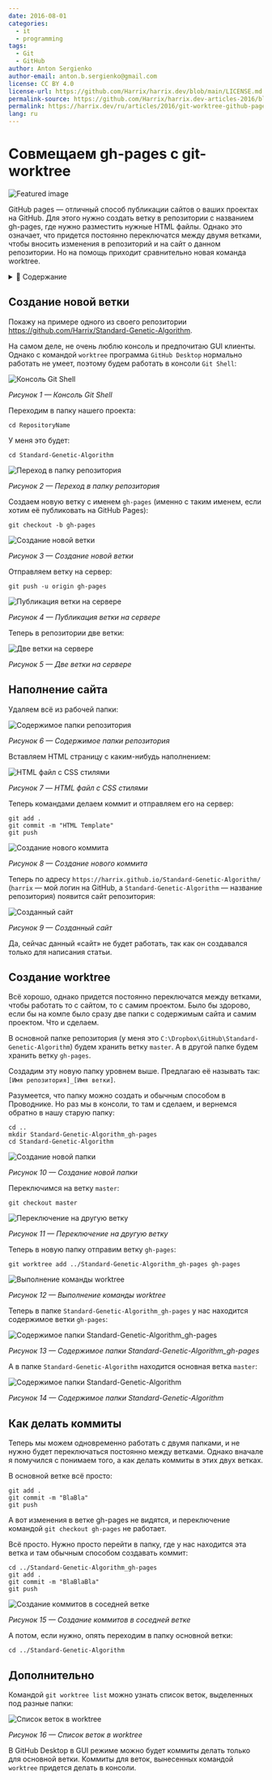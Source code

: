 ```yaml
---
date: 2016-08-01
categories:
  - it
  - programming
tags:
  - Git
  - GitHub
author: Anton Sergienko
author-email: anton.b.sergienko@gmail.com
license: CC BY 4.0
license-url: https://github.com/Harrix/harrix.dev/blob/main/LICENSE.md
permalink-source: https://github.com/Harrix/harrix.dev-articles-2016/blob/main/git-worktree-github-pages/git-worktree-github-pages.md
permalink: https://harrix.dev/ru/articles/2016/git-worktree-github-pages/
lang: ru
---
```


# Совмещаем gh-pages с git-worktree

![Featured image](featured-image.svg)

GitHub pages — отличный способ публикации сайтов о ваших проектах на GitHub. Для этого нужно создать ветку в репозитории с названием gh-pages, где нужно разместить нужные HTML файлы. Однако это означает, что придется постоянно переключатся между двумя ветками, чтобы вносить изменения в репозиторий и на сайт о данном репозитории. Но на помощь приходит сравнительно новая команда worktree.

<details>
<summary>📖 Содержание</summary>

- [Создание новой ветки](#создание-новой-ветки)
- [Наполнение сайта](#наполнение-сайта)
- [Создание worktree](#создание-worktree)
- [Как делать коммиты](#как-делать-коммиты)
- [Дополнительно](#дополнительно)

</details>

## Создание новой ветки

Покажу на примере одного из своего репозитории <https://github.com/Harrix/Standard-Genetic-Algorithm>.

На самом деле, не очень люблю консоль и предпочитаю GUI клиенты. Однако с командой `worktree` программа `GitHub Desktop` нормально работать не умеет, поэтому будем работать в консоли `Git Shell`:

![Консоль Git Shell](img/git-shell.png)

_Рисунок 1 — Консоль Git Shell_

Переходим в папку нашего проекта:

```shell
cd RepositoryName
```

У меня это будет:

```shell
cd Standard-Genetic-Algorithm
```

![Переход в папку репозитория](img/console_01.png)

_Рисунок 2 — Переход в папку репозитория_

Создаем новую ветку с именем `gh-pages` (именно с таким именем, если хотим её публиковать на GitHub Pages):

```shell
git checkout -b gh-pages
```

![Создание новой ветки](img/console_02.png)

_Рисунок 3 — Создание новой ветки_

Отправляем ветку на сервер:

```shell
git push -u origin gh-pages
```

![Публикация ветки на сервере](img/console_03.png)

_Рисунок 4 — Публикация ветки на сервере_

Теперь в репозитории две ветки:

![Две ветки на сервере](img/github.png)

_Рисунок 5 — Две ветки на сервере_

## Наполнение сайта

Удаляем всё из рабочей папки:

![Содержимое папки репозитория](img/folder_01.png)

_Рисунок 6 — Содержимое папки репозитория_

Вставляем HTML страницу с каким-нибудь наполнением:

![HTML файл с CSS стилями](img/folder_02.png)

_Рисунок 7 — HTML файл с CSS стилями_

Теперь командами делаем коммит и отправляем его на сервер:

```shell
git add .
git commit -m "HTML Template"
git push
```

![Создание нового коммита](img/console_04.png)

_Рисунок 8 — Создание нового коммита_

Теперь по адресу `https://harrix.github.io/Standard-Genetic-Algorithm/` (`harrix` — мой логин на GitHub, а `Standard-Genetic-Algorithm` — название репозитория) появится сайт репозитория:

![Созданный сайт](img/site.png)

_Рисунок 9 — Созданный сайт_

Да, сейчас данный «сайт» не будет работать, так как он создавался только для написания статьи.

## Создание worktree

Всё хорошо, однако придется постоянно переключатся между ветками, чтобы работать то с сайтом, то с самим проектом. Было бы здорово, если бы на компе было сразу две папки с содержимым сайта и самим проектом. Что и сделаем.

В основной папке репозитория (у меня это `C:\Dropbox\GitHub\Standard-Genetic-Algorithm`) будем хранить ветку `master`. А в другой папке будем хранить ветку `gh-pages`.

Создадим эту новую папку уровнем выше. Предлагаю её называть так: `[Имя репозитория]_[Имя ветки]`.

Разумеется, что папку можно создать и обычным способом в Проводнике. Но раз мы в консоли, то там и сделаем, и вернемся обратно в нашу старую папку:

```shell
cd ..
mkdir Standard-Genetic-Algorithm_gh-pages
cd Standard-Genetic-Algorithm
```

![Создание новой папки](img/folder_03.png)

_Рисунок 10 — Создание новой папки_

Переключимся на ветку `master`:

```shell
git checkout master
```

![Переключение на другую ветку](img/console_05.png)

_Рисунок 11 — Переключение на другую ветку_

Теперь в новую папку отправим ветку `gh-pages`:

```shell
git worktree add ../Standard-Genetic-Algorithm_gh-pages gh-pages
```

![Выполнение команды worktree](img/console_06.png)

_Рисунок 12 — Выполнение команды worktree_

Теперь в папке `Standard-Genetic-Algorithm_gh-pages` у нас находится содержимое ветки `gh-pages`:

![Содержимое папки Standard-Genetic-Algorithm_gh-pages](img/folder_04.png)

_Рисунок 13 — Содержимое папки Standard-Genetic-Algorithm_gh-pages_

А в папке `Standard-Genetic-Algorithm` находится основная ветка `master`:

![Содержимое папки Standard-Genetic-Algorithm](img/folder_05.png)

_Рисунок 14 — Содержимое папки Standard-Genetic-Algorithm_

## Как делать коммиты

Теперь мы можем одновременно работать с двумя папками, и не нужно будет переключаться постоянно между ветками. Однако вначале я помучился с понимаем того, а как делать коммиты в этих двух ветках.

В основной ветке всё просто:

```shell
git add .
git commit -m "BlaBla"
git push
```

А вот изменения в ветке gh-pages не видятся, и переключение командой `git checkout gh-pages` не работает.

Всё просто. Нужно просто перейти в папку, где у нас находится эта ветка и там обычным способом создавать коммит:

```shell
cd ../Standard-Genetic-Algorithm_gh-pages
git add .
git commit -m "BlaBlaBla"
git push
```

![Создание коммитов в соседней ветке](img/console_07.png)

_Рисунок 15 — Создание коммитов в соседней ветке_

А потом, если нужно, опять переходим в папку основной ветки:

```shell
cd ../Standard-Genetic-Algorithm
```

## Дополнительно

Командой `git worktree list` можно узнать список веток, выделенных под разные папки:

![Список веток в worktree](img/console_08.png)

_Рисунок 16 — Список веток в worktree_

В GitHub Desktop в GUI режиме можно будет коммиты делать только для основной ветки. Коммиты для веток, вынесенных командой `worktree` придется делать в консоли.
